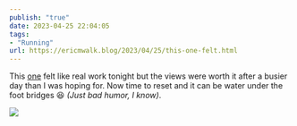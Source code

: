 ```yaml
---
publish: "true"
date: 2023-04-25 22:04:05
tags:
- "Running"
url: https://ericmwalk.blog/2023/04/25/this-one-felt.html
---
```

This [one](http://www.strava.com/activities/8957623865) felt like real work tonight but the views were worth it after a busier day than I was hoping for.  Now time to reset and it can be water under the foot bridges 😆 *(Just bad humor, I know)*.

![](https://ericmwalk.blog/uploads/2023/50792f8d1d.jpg)